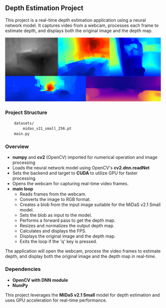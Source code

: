 ## Depth Estimation Project

This project is a real-time depth estimation application using a neural network model. It captures video from a webcam, processes each frame to estimate depth, and displays both the original image and the depth map.

[![](./src/depth.png)](#)

### Project Structure

```sh
    datasets/
        midas_v21_small_256.pt
    main.py
```

### Overview

- **numpy** and **cv2** (OpenCV) imported for numerical operation and image processing
- Loads the neural network model using OpenCV's **cv2.dnn.readNet**
- Sets the backend and target to **CUDA** to utilize GPU for faster processing.
- Opens the webcam for capturing real-time video frames.
- **main loop**
  - Reads frames from the webcam.
  - Converts the image to RGB format.
  - Creates a blob from the input image suitable for the MiDaS v2.1 Small model.
  - Sets the blob as input to the model.
  - Performs a forward pass to get the depth map.
  - Resizes and normalizes the output depth map.
  - Calculates and displays the FPS.
  - Displays the original image and the depth map.
  - Exits the loop if the 'q' key is pressed.

The application will open the webcam, process the video frames to estimate depth, and display both the original image and the depth map in real-time.

### Dependencies

- **OpenCV with DNN module**
- **NumPy**

This project leverages the **MiDaS v2.1 Small** model for depth estimation and uses GPU acceleration for real-time performance.
